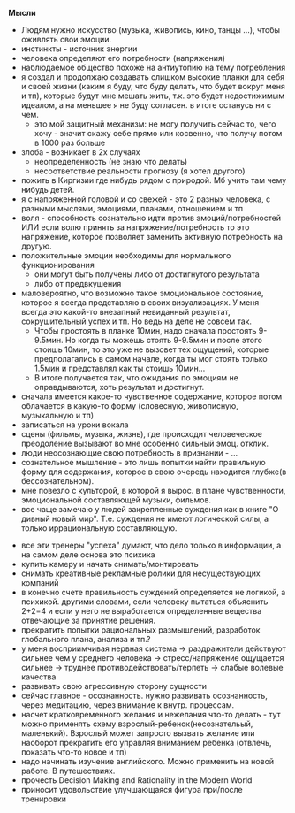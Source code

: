 **Мысли**

* Людям нужно искусство \(музыка, живопись, кино, танцы ...\), чтобы оживлять свои эмоции.
* инстинкты - источник энергии
* человека определяют его потребности \(напряжения\)
* наблюдаемое общество похоже на антиутопию на тему потребления
* я создал и продолжаю создавать слишком высокие планки для себя и своей жизни \(каким я буду, что буду делать, что будет вокруг меня и тп\), которые будут мне мешать жить, т.к. это будет недостижимым идеалом, а на меньшее я не буду согласен. в итоге останусь ни с чем.
  * это мой защитный механизм: не могу получить сейчас то, чего хочу - значит скажу себе прямо или косвенно, что получу потом в 1000 раз больше
* злоба - возникает в 2х случаях
  * неопределенность \(не знаю что делать\)
  * несоответствие реальности прогнозу \(я хотел другого\)
* пожить в Киргизии где нибудь рядом с природой. Мб учить там чему нибудь детей.
* я с напряженной головой и со свежей - это 2 разных человека, с разными мыслями, эмоциями, планами, отношением и тп
* воля - способность сознательно идти против эмоций/потребностей ИЛИ если волю принять за напряжение/потребность то это напряжение, которое позволяет заменить активную потребность на другую.
* положительные эмоции необходимы для нормального функционирования
  * они могут быть получены либо от достигнутого результата
  * либо от предвкушения
* маловероятно, что возможно такое эмоциональное состояние, которое я всегда представляю в своих визуализациях. У меня всегда это какой-то внезапный невиданный результат, сокрушительный успех и тп. Но ведь на деле не совсем так. 
  * Чтобы простоять в планке 10мин, надо сначала простоять 9-9.5мин. Но когда ты можешь стоять 9-9.5мин и после этого стоишь 10мин, то это уже не вызовет тех ощущений, которые предполагались в самом начале, когда ты мог стоять только 1.5мин и представлял как ты стоишь 10мин...
  * В итоге получается так, что ожидания по эмоциям не оправдываются, хоть результат и достигнут.
* сначала имеется какое-то чувственное содержание, которое потом облачается в какую-то форму \(словесную, живописную, музыкальную и тп\) 
* записаться на уроки вокала
* сцены \(фильмы, музыка, жизнь\), где происходит человеческое преодоление вызывают во мне особенно сильный эмоц. отклик.
* люди неосознающие свою потребность в признании - ...
* сознательное мышление - это лишь попытки найти правильную форму для содержания, которое в свою очередь находится глубже\(в бессознательном\).
* мне повезло с культорой, в которой я вырос. в плане чувственности, эмоциональной составляющей музыки, фильмов.
* все чаще замечаю у людей закрепленные суждения как в книге "О дивный новый мир". Т.е. суждения не имеют логической силы, а только иррациональную составляющую.
- все эти тренеры "успеха" думают, что дело только в информации, а на самом деле основа это психика
- купить камеру и начать снимать/монтировать
 - снимать креативные рекламные ролики для несуществующих компаний
- в конечно счете правильность суждений определяется не логикой, а психикой. другими словами, если человеку пытаться объяснить 2+2=4 и если у него не выработается определенные вещества отвечающие за принятие решения.
- прекратить попытки рациональных размышлений, разработок глобального плана, анализа и тп.?
- у меня восприимчивая нервная система -> раздражители действуют сильнее чем у среднего человека -> стресс/напряжение ощущается сильнее -> труднее противодействовать/терпеть -> слабые волевые качества
- развивать свою агрессивную сторону сущности
- сейчас главное - осознанность. нужно развивать осознанность, через медитацию, через внимание к внутр. процессам.
- насчет кратковременного желания и нежелания что-то делать - тут можно применять схему взрослый-ребенок(несознательый, маленький). Взрослый может запросто вызвать желание или наоборот прекратить его управляя вниманием ребенка (отвлечь, показать что-то новое и тп)
- надо начинать изучение английского. Можно применить на новой работе. В путешествиях.
- прочесть Decision Making and Rationality in the Modern World 
- приносит удовольствие улучшающаяся фигура при/после тренировки
